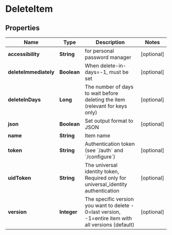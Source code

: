

# DeleteItem

## Properties

Name | Type | Description | Notes
------------ | ------------- | ------------- | -------------
**accessibility** | **String** | for personal password manager |  [optional]
**deleteImmediately** | **Boolean** | When delete-in-days&#x3D;-1, must be set |  [optional]
**deleteInDays** | **Long** | The number of days to wait before deleting the item (relevant for keys only) |  [optional]
**json** | **Boolean** | Set output format to JSON |  [optional]
**name** | **String** | Item name | 
**token** | **String** | Authentication token (see &#x60;/auth&#x60; and &#x60;/configure&#x60;) |  [optional]
**uidToken** | **String** | The universal identity token, Required only for universal_identity authentication |  [optional]
**version** | **Integer** | The specific version you want to delete - 0&#x3D;last version, -1&#x3D;entire item with all versions (default) |  [optional]



